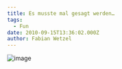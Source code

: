 ```yaml
---
title: Es musste mal gesagt werden…
tags:
  - Fun
date: 2010-09-15T13:36:02.000Z
author: Fabian Wetzel
---
```


![image](https://az275061.vo.msecnd.net/blogmedia/2010/09/image38.png "image")


